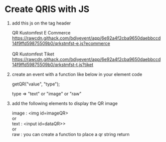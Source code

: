 # Create QRIS with JS


1. add this js on the tag header

    QR Kustomfest E Commerce <br>
    https://rawcdn.githack.com/bdiyevent/app/6e92a4f2cba9650daebbccd14f9ffd59875509b0/qrkstmfst-e.js?ecommerce
    <br><br>
    QR Kustomfest Tiket <br>
    https://rawcdn.githack.com/bdiyevent/app/6e92a4f2cba9650daebbccd14f9ffd59875509b0/qrkstmfst-t.js?tiket


2. create an event with a function like below in your element code

   getQR("value", "type");
   
   type => "text" or "image" or "raw"



3. add the following elements to display the QR image

   image :
   \<img id=imageQR>
   <br>
   or
   <br>
   text :
   \<input id=dataQR>>
   <br>
   or
   <br>
   raw : you can create a function to place a qr string return
